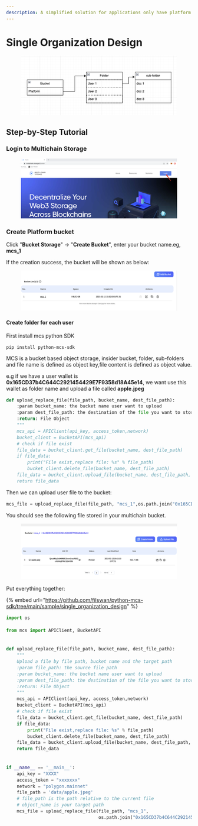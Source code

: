 ```yaml
---
description: A simplified solution for applications only have platform storage space
---
```


# Single Organization Design

<figure><img src="../../../.gitbook/assets/image (4) (3).png" alt=""><figcaption></figcaption></figure>

## Step-by-Step Tutorial

### Login to Multichain Storage

<figure><img src="../../../.gitbook/assets/image (2) (1).png" alt=""><figcaption></figcaption></figure>

### Create Platform bucket

Click "**Bucket Storage**" -> "**Create Bucket**", enter your bucket name.eg, **mcs\_1**

If the creation success, the bucket will be shown as below:

<figure><img src="../../../.gitbook/assets/image (3).png" alt=""><figcaption></figcaption></figure>

#### Create folder for each user

First install mcs python SDK

```
pip install python-mcs-sdk
```

MCS is a bucket based object storage, insider bucket, folder, sub-folders and file name is defined as object key,file content is defined as object value.

e.g if we have a user wallet is **0x165CD37b4C644C2921454429E7F9358d18A45e14**,  we want use this wallet as folder name and upload a file called **apple.jpeg**

```python
def upload_replace_file(file_path, bucket_name, dest_file_path):
    :param bucket_name: the bucket name user want to upload
    :param dest_file_path: the destination of the file you want to store exclude the bucket name
    :return: File Object
    """
    mcs_api = APIClient(api_key, access_token,network)
    bucket_client = BucketAPI(mcs_api)
    # check if file exist
    file_data = bucket_client.get_file(bucket_name, dest_file_path)
    if file_data:
        print("File exist,replace file: %s" % file_path)
        bucket_client.delete_file(bucket_name, dest_file_path)
    file_data = bucket_client.upload_file(bucket_name, dest_file_path, file_path)
    return file_data
```

Then we can upload user file to the bucket:

```python
mcs_file = upload_replace_file(file_path, "mcs_1",os.path.join("0x165CD37b4C644C2921454429E7F9358d18A45e14", "apple.jpeg"))
```

You should see the following file stored in your multichain bucket.

<figure><img src="../../../.gitbook/assets/image (1) (5).png" alt=""><figcaption></figcaption></figure>

Put everything together:

{% embed url="https://github.com/filswan/python-mcs-sdk/tree/main/sample/single_organization_design" %}

```python
import os

from mcs import APIClient, BucketAPI


def upload_replace_file(file_path, bucket_name, dest_file_path):
    """
    Upload a file by file path, bucket name and the target path
    :param file_path: the source file path
    :param bucket_name: the bucket name user want to upload
    :param dest_file_path: the destination of the file you want to store exclude the bucket name
    :return: File Object
    """
    mcs_api = APIClient(api_key, access_token,network)
    bucket_client = BucketAPI(mcs_api)
    # check if file exist
    file_data = bucket_client.get_file(bucket_name, dest_file_path)
    if file_data:
        print("File exist,replace file: %s" % file_path)
        bucket_client.delete_file(bucket_name, dest_file_path)
    file_data = bucket_client.upload_file(bucket_name, dest_file_path, file_path)
    return file_data


if __name__ == '__main__':
    api_key = "XXXX"
    access_token = "xxxxxxx"
    network = "polygon.mainnet"
    file_path = 'data/apple.jpeg'
    # file_path is the path relative to the current file
    # object_name is your target path
    mcs_file = upload_replace_file(file_path, "mcs_1",
                                   os.path.join("0x165CD37b4C644C2921454429E7F9358d18A45e14", "apple.jpeg"))

```
